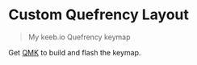 # Custom Quefrency Layout
> My keeb.io Quefrency keymap

Get [QMK](https://qmk.fm) to build and flash the keymap.
